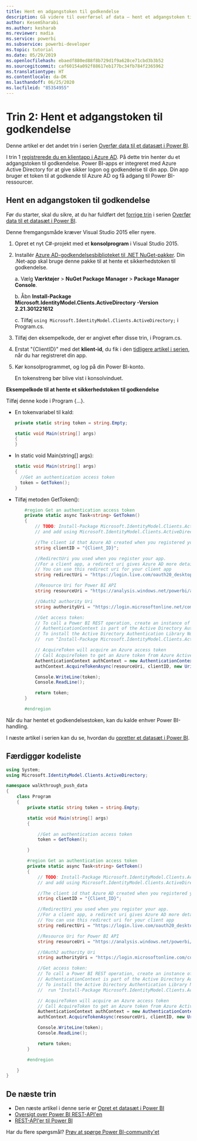 ```yaml
---
title: Hent en adgangstoken til godkendelse
description: Gå videre til overførsel af data – hent et adgangstoken til godkendelse
author: KesemSharabi
ms.author: kesharab
ms.reviewer: madia
ms.service: powerbi
ms.subservice: powerbi-developer
ms.topic: tutorial
ms.date: 05/29/2019
ms.openlocfilehash: ebaedf880ed88f8b729d1f9a628ce71cbd3b3b52
ms.sourcegitcommit: caf60154a092f88617eb177bc34fb784f2365962
ms.translationtype: HT
ms.contentlocale: da-DK
ms.lasthandoff: 06/25/2020
ms.locfileid: "85354955"
---
```

# <a name="step-2-get-an-authentication-access-token"></a>Trin 2: Hent et adgangstoken til godkendelse

Denne artikel er det andet trin i serien [Overfør data til et datasæt i Power BI](walkthrough-push-data.md).

I trin 1 [registrerede du en klientapp i Azure AD](../embedded/register-app.md). På dette trin henter du et adgangstoken til godkendelse. Power BI-apps er integreret med Azure Active Directory for at give sikker logon og godkendelse til din app. Din app bruger et token til at godkende til Azure AD og få adgang til Power BI-ressourcer.

## <a name="get-an-authentication-access-token"></a>Hent en adgangstoken til godkendelse

Før du starter, skal du sikre, at du har fuldført det [forrige trin](../embedded/register-app.md) i serien [Overfør data til et datasæt i Power BI](walkthrough-push-data.md). 

Denne fremgangsmåde kræver Visual Studio 2015 eller nyere.

1. Opret et nyt C#-projekt med et **konsolprogram** i Visual Studio 2015.

2. Installér [Azure AD-godkendelsesbiblioteket til .NET NuGet-pakker](https://www.nuget.org/packages/Microsoft.IdentityModel.Clients.ActiveDirectory/2.22.302111727). Din .Net-app skal bruge denne pakke til at hente et sikkerhedstoken til godkendelse. 

     a. Vælg **Værktøjer** > **NuGet Package Manager** > **Package Manager Console**.

     b. Åbn **Install-Package Microsoft.IdentityModel.Clients.ActiveDirectory -Version 2.21.301221612**

     c. Tilføj `using Microsoft.IdentityModel.Clients.ActiveDirectory;` i Program.cs.

3. Tilføj den eksempelkode, der er angivet efter disse trin, i Program.cs.

4. Erstat "{ClientID}" med det **klient-id**, du fik i den [tidligere artikel i serien](../embedded/register-app.md), når du har registreret din app.

5. Kør konsolprogrammet, og log på din Power BI-konto. 

   En tokenstreng bør blive vist i konsolvinduet.

**Eksempelkode til at hente et sikkerhedstoken til godkendelse**

Tilføj denne kode i Program {...}.

* En tokenvariabel til kald: 
  
  ```csharp
  private static string token = string.Empty;
  
  static void Main(string[] args)
  {
  }
  ```
* In static void Main(string[] args):
  
  ```csharp
  static void Main(string[] args)
  {
    //Get an authentication access token
    token = GetToken();
  }
  ```
* Tilføj metoden GetToken():

```csharp
       #region Get an authentication access token
       private static async Task<string> GetToken()
       {
           // TODO: Install-Package Microsoft.IdentityModel.Clients.ActiveDirectory -Version 2.21.301221612
           // and add using Microsoft.IdentityModel.Clients.ActiveDirectory

           //The client id that Azure AD created when you registered your client app.
           string clientID = "{Client_ID}";

           //RedirectUri you used when you register your app.
           //For a client app, a redirect uri gives Azure AD more details on the application that it will authenticate.
           // You can use this redirect uri for your client app
           string redirectUri = "https://login.live.com/oauth20_desktop.srf";

           //Resource Uri for Power BI API
           string resourceUri = "https://analysis.windows.net/powerbi/api";

           //OAuth2 authority Uri
           string authorityUri = "https://login.microsoftonline.net/common/";

           //Get access token:
           // To call a Power BI REST operation, create an instance of AuthenticationContext and call AcquireToken
           // AuthenticationContext is part of the Active Directory Authentication Library NuGet package
           // To install the Active Directory Authentication Library NuGet package in Visual Studio,
           //  run "Install-Package Microsoft.IdentityModel.Clients.ActiveDirectory" from the nuget Package Manager Console.

           // AcquireToken will acquire an Azure access token
           // Call AcquireToken to get an Azure token from Azure Active Directory token issuance endpoint
           AuthenticationContext authContext = new AuthenticationContext(authorityUri);
           authContext.AcquireTokenAsync(resourceUri, clientID, new Uri(redirectUri)).Result.AccessToken;

           Console.WriteLine(token);
           Console.ReadLine();

           return token;
       }

       #endregion
```

Når du har hentet et godkendelsestoken, kan du kalde enhver Power BI-handling.

I næste artikel i serien kan du se, hvordan du [opretter et datasæt i Power BI](walkthrough-push-data-create-dataset.md).


## <a name="complete-code-listing"></a>Færdiggør kodeliste

```csharp
using System;
using Microsoft.IdentityModel.Clients.ActiveDirectory;

namespace walkthrough_push_data
{
    class Program
    {
        private static string token = string.Empty;

        static void Main(string[] args)
        {

            //Get an authentication access token
            token = GetToken();

        }

        #region Get an authentication access token
        private static async Task<string> GetToken()
        {
            // TODO: Install-Package Microsoft.IdentityModel.Clients.ActiveDirectory -Version 2.21.301221612
            // and add using Microsoft.IdentityModel.Clients.ActiveDirectory

            //The client id that Azure AD created when you registered your client app.
            string clientID = "{Client_ID}";

            //RedirectUri you used when you register your app.
            //For a client app, a redirect uri gives Azure AD more details on the application that it will authenticate.
            // You can use this redirect uri for your client app
            string redirectUri = "https://login.live.com/oauth20_desktop.srf";

            //Resource Uri for Power BI API
            string resourceUri = "https://analysis.windows.net/powerbi/api";

            //OAuth2 authority Uri
            string authorityUri = "https://login.microsoftonline.com/common/";

            //Get access token:
            // To call a Power BI REST operation, create an instance of AuthenticationContext and call AcquireToken
            // AuthenticationContext is part of the Active Directory Authentication Library NuGet package
            // To install the Active Directory Authentication Library NuGet package in Visual Studio,
            //  run "Install-Package Microsoft.IdentityModel.Clients.ActiveDirectory" from the nuget Package Manager Console.

            // AcquireToken will acquire an Azure access token
            // Call AcquireToken to get an Azure token from Azure Active Directory token issuance endpoint
            AuthenticationContext authContext = new AuthenticationContext(authorityUri);
            authContext.AcquireTokenAsync(resourceUri, clientID, new Uri(redirectUri)).Result.AccessToken;

            Console.WriteLine(token);
            Console.ReadLine();

            return token;
        }

        #endregion

    }
}
```



## <a name="next-steps"></a>De næste trin

* Den næste artikel i denne serie er [Opret et datasæt i Power BI](walkthrough-push-data-create-dataset.md)
* [Oversigt over Power BI REST-API'en](overview-of-power-bi-rest-api.md)  
* [REST-API'er til Power BI](https://docs.microsoft.com/rest/api/power-bi/)  

Har du flere spørgsmål? [Prøv at spørge Power BI-community'et](https://community.powerbi.com/)